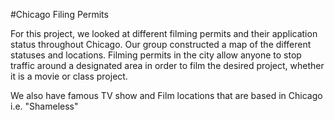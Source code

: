 #Chicago Filing Permits

For this project, we looked at different filming permits and their application status throughout Chicago. Our group constructed a map of the different statuses and locations. Filming permits in the city allow anyone to stop traffic around a designated area in order to film the desired project, whether it is a movie or class project.

We also have famous TV show and Film locations that are based in Chicago i.e. "Shameless"
